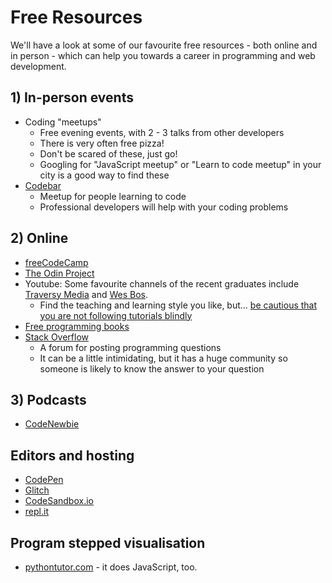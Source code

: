 # Free Resources

We'll have a look at some of our favourite free resources - both online and in person - which can help you towards a career in programming and web development.

## 1\) In-person events

* Coding "meetups"
  * Free evening events, with 2 - 3 talks from other developers
  * There is very often free pizza!
  * Don't be scared of these, just go!
  * Googling for "JavaScript meetup" or "Learn to code meetup" in your city is a good way to find these
* [Codebar](https://codebar.io/)
  * Meetup for people learning to code
  * Professional developers will help with your coding problems

## 2\) Online

* [freeCodeCamp](https://www.freecodecamp.org/)
* [The Odin Project](https://www.theodinproject.com/)
* Youtube: Some favourite channels of the recent graduates include [Traversy Media](https://www.youtube.com/playlist?list=PLillGF-RfqbbnEGy3ROiLWk7JMCuSyQtX) and [Wes Bos](https://www.youtube.com/user/wesbos). 
  * Find the teaching and learning style you like, but... [be cautious that you are not following tutorials blindly](https://www.youtube.com/watch?v=g_aMpyMvQ9k)
* [Free programming books](https://github.com/EbookFoundation/free-programming-books/blob/master/books/free-programming-books.md#javascript)
* [Stack Overflow](https://stackoverflow.com/)
  * A forum for posting programming questions
  * It can be a little intimidating, but it has a huge community so someone is likely to know the answer to your question

## 3\) Podcasts

* [CodeNewbie](https://www.codenewbie.org/podcast)

## Editors and hosting

* [CodePen](https://codepen.io/)
* [Glitch](https://glitch.com/)
* [CodeSandbox.io](https://codesandbox.io/)
* [repl.it](https://repl.it/)

## Program stepped visualisation

* [pythontutor.com](http://pythontutor.com/javascript.html) - it does JavaScript, too.

